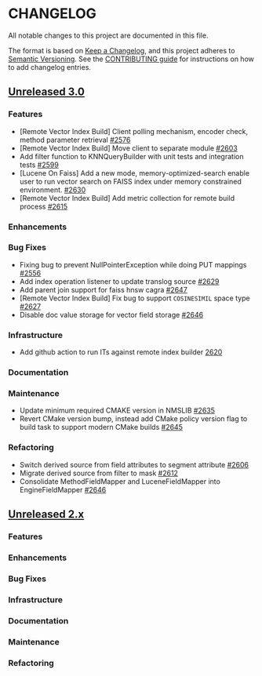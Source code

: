 
# CHANGELOG
All notable changes to this project are documented in this file.

The format is based on [Keep a Changelog](https://keepachangelog.com/en/1.0.0/), and this project adheres to [Semantic Versioning](https://semver.org/spec/v2.0.0.html). See the [CONTRIBUTING guide](./CONTRIBUTING.md#Changelog) for instructions on how to add changelog entries.

## [Unreleased 3.0](https://github.com/opensearch-project/k-NN/compare/2.x...HEAD)
### Features
* [Remote Vector Index Build] Client polling mechanism, encoder check, method parameter retrieval [#2576](https://github.com/opensearch-project/k-NN/pull/2576)
* [Remote Vector Index Build] Move client to separate module [#2603](https://github.com/opensearch-project/k-NN/pull/2603)
* Add filter function to KNNQueryBuilder with unit tests and integration tests [#2599](https://github.com/opensearch-project/k-NN/pull/2599)
* [Lucene On Faiss] Add a new mode, memory-optimized-search enable user to run vector search on FAISS index under memory constrained environment. [#2630](https://github.com/opensearch-project/k-NN/pull/2630)
* [Remote Vector Index Build] Add metric collection for remote build process [#2615](https://github.com/opensearch-project/k-NN/pull/2615)
### Enhancements
### Bug Fixes
* Fixing bug to prevent NullPointerException while doing PUT mappings [#2556](https://github.com/opensearch-project/k-NN/issues/2556)
* Add index operation listener to update translog source [#2629](https://github.com/opensearch-project/k-NN/pull/2629)
* Add parent join support for faiss hnsw cagra [#2647](https://github.com/opensearch-project/k-NN/pull/2647)
* [Remote Vector Index Build] Fix bug to support `COSINESIMIL` space type [#2627](https://github.com/opensearch-project/k-NN/pull/2627)
* Disable doc value storage for vector field storage [#2646](https://github.com/opensearch-project/k-NN/pull/2646)
### Infrastructure
* Add github action to run ITs against remote index builder [2620](https://github.com/opensearch-project/k-NN/pull/2620)
### Documentation
### Maintenance
* Update minimum required CMAKE version in NMSLIB [#2635](https://github.com/opensearch-project/k-NN/pull/2635)
* Revert CMake version bump, instead add CMake policy version flag to build task to support modern CMake builds [#2645](https://github.com/opensearch-project/k-NN/pull/2645/files)
### Refactoring
* Switch derived source from field attributes to segment attribute [#2606](https://github.com/opensearch-project/k-NN/pull/2606)
* Migrate derived source from filter to mask [#2612](https://github.com/opensearch-project/k-NN/pull/2612)
* Consolidate MethodFieldMapper and LuceneFieldMapper into EngineFieldMapper [#2646](https://github.com/opensearch-project/k-NN/pull/2646)

## [Unreleased 2.x](https://github.com/opensearch-project/k-NN/compare/2.19...2.x)
### Features
### Enhancements
### Bug Fixes
### Infrastructure
### Documentation
### Maintenance
### Refactoring
